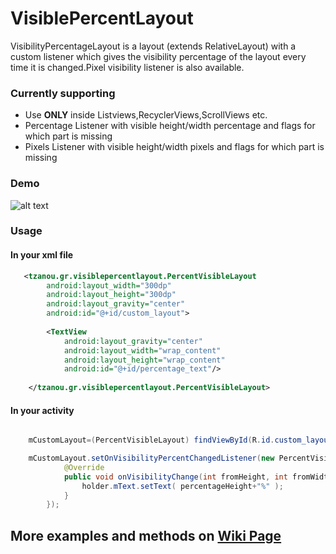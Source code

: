 # VisiblePercentLayout

VisibilityPercentageLayout is a layout (extends RelativeLayout) with a custom listener which gives the visibility percentage of the layout every time it is changed.Pixel visibility listener is also available.

### Currently supporting
- Use **ONLY** inside Listviews,RecyclerViews,ScrollViews etc.
- Percentage Listener with visible height/width percentage and flags for which part is missing
- Pixels Listener with visible height/width pixels and flags for which part is missing




### Demo

![alt text](http://i268.photobucket.com/albums/jj26/tzanou/simple_zpsklounw4l.gif )

### Usage



#### In your xml file

```xml
   <tzanou.gr.visiblepercentlayout.PercentVisibleLayout
        android:layout_width="300dp"
        android:layout_height="300dp"
        android:layout_gravity="center"
        android:id="@+id/custom_layout">
        
        <TextView
            android:layout_gravity="center"
            android:layout_width="wrap_content"
            android:layout_height="wrap_content"
            android:id="@+id/percentage_text"/>
            
    </tzanou.gr.visiblepercentlayout.PercentVisibleLayout>
```
#### In your activity

```java

    mCustomLayout=(PercentVisibleLayout) findViewById(R.id.custom_layout);

    mCustomLayout.setOnVisibilityPercentChangedListener(new PercentVisibleLayout.OnVisibilityPercentChanged() {
            @Override
            public void onVisibilityChange(int fromHeight, int fromWidth, int percentageHeight, int percentageWidth) {
                holder.mText.setText( percentageHeight+"%" );
            }
        });
```

## More examples and methods on [Wiki Page](https://github.com/tzanou/VisibilityPercentageLayout/wiki)


